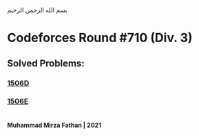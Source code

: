 بسم الله الرحمن الرحيم
<br />
# Codeforces Round #710 (Div. 3)
## Solved Problems:
### [1506D](https://codeforces.com/problemset/problem/1506/D)
### [1506E](https://codeforces.com/problemset/problem/1506/E) <br/><br/>
**Muhammad Mirza Fathan | 2021**
